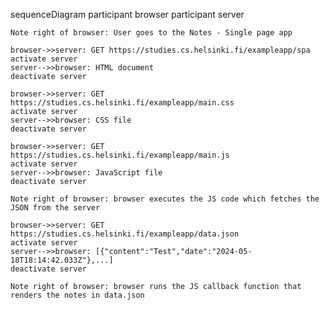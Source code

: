 sequenceDiagram
    participant browser
    participant server

    Note right of browser: User goes to the Notes - Single page app

    browser->>server: GET https://studies.cs.helsinki.fi/exampleapp/spa
    activate server
    server-->>browser: HTML document
    deactivate server

    browser->>server: GET https://studies.cs.helsinki.fi/exampleapp/main.css
    activate server
    server-->>browser: CSS file
    deactivate server

    browser->>server: GET https://studies.cs.helsinki.fi/exampleapp/main.js
    activate server
    server-->>browser: JavaScript file
    deactivate server

    Note right of browser: browser executes the JS code which fetches the JSON from the server

    browser->>server: GET https://studies.cs.helsinki.fi/exampleapp/data.json
    activate server
    server-->>browser: [{"content":"Test","date":"2024-05-18T18:14:42.033Z"},...]
    deactivate server

    Note right of browser: browser runs the JS callback function that renders the notes in data.json
